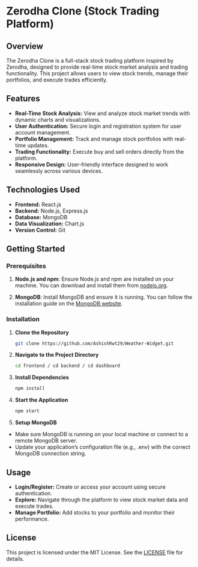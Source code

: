 
# Zerodha Clone (Stock Trading Platform)

## Overview
The Zerodha Clone is a full-stack stock trading platform inspired by Zerodha, designed to provide real-time stock market analysis and trading functionality. This project allows users to view stock trends, manage their portfolios, and execute trades efficiently.

## Features
- **Real-Time Stock Analysis:** View and analyze stock market trends   with dynamic charts and visualizations.
- **User Authentication:** Secure login and registration system for user account management.
- **Portfolio Management:** Track and manage stock portfolios with real-time updates.
- **Trading Functionality:** Execute buy and sell orders directly from the platform.
- **Responsive Design:** User-friendly interface designed to work seamlessly across various devices.

## Technologies Used
- **Frontend:** React.js
- **Backend:** Node.js, Express.js
- **Database:** MongoDB
- **Data Visualization:** Chart.js
- **Version Control:** Git

## Getting Started

### Prerequisites

1. **Node.js and npm**: Ensure Node.js and npm are installed on your machine. You can download and install them from [nodejs.org](https://nodejs.org/).

2. **MongoDB**: Install MongoDB and ensure it is running. You can follow the installation guide on the [MongoDB website](https://docs.mongodb.com/manual/installation/).

### Installation

1. **Clone the Repository**

   ```bash
   git clone https://github.com/AshishRwt29/Weather-Widget.git

2. **Navigate to the Project Directory**

   ```bash
   cd frontend / cd backend / cd dashboard

3. **Install Dependencies**

   ```bash
   npm install

4. **Start the Application**

   ```bash
   npm start

5. **Setup MongoDB**

- Make sure MongoDB is running on your local machine or connect to a remote MongoDB server.
- Update your application’s configuration file (e.g., .env) with the correct MongoDB connection string.

## Usage

- **Login/Register:** Create or access your account using secure authentication.
- **Explore:** Navigate through the platform to view stock market data and execute trades.
- **Manage Portfolio:** Add stocks to your portfolio and monitor their performance.

## License

This project is licensed under the MIT License. See the [LICENSE](LICENSE) file for details.

